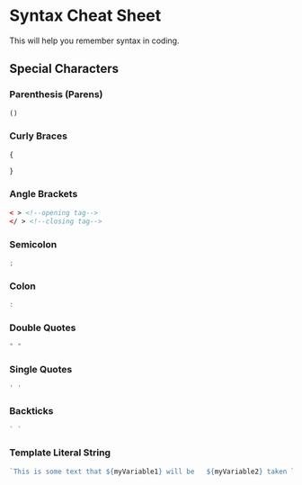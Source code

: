 # Syntax Cheat Sheet

 This will help you remember syntax in coding.

 ## Special Characters


### Parenthesis (Parens)
```js
()
```

### Curly Braces
```js
{

}
```

### Angle Brackets
```html
< > <!--opening tag-->
</ > <!--closing tag-->
```

### Semicolon
```js
;
```

### Colon
```js
:
```

### Double Quotes
```js
" "
```

### Single Quotes
```js
' '
```

### Backticks
```js
` `
```

### Template Literal String
```js
`This is some text that ${myVariable1} will be   ${myVariable2} taken literally. `
```
